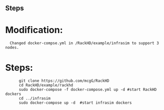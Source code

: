 Steps
-----------

# Modification:
      Changed docker-compse.yml in /RackHD/example/infrasim to support 3 nodes.

# Steps:
```shell
      git clone https://github.com/mcgG/RackHD
      cd RackHD/example/rackhd
      sudo docker-compose -f docker-compose.yml up -d #start RackHD dockers
      cd ../infrasim
      sudo docker-compose up -d  #start infrasim dockers
```
